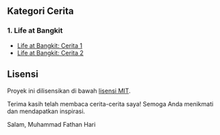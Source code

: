 ## Kategori Cerita

### 1. Life at Bangkit
   - [Life at Bangkit: Cerita 1](life-at-bangkit/life-at-bangkit-story.md)
   - [Life at Bangkit: Cerita 2](life-at-bangkit/another-story.md)



## Lisensi
Proyek ini dilisensikan di bawah [lisensi MIT](LICENSE).

Terima kasih telah membaca cerita-cerita saya! Semoga Anda menikmati dan mendapatkan inspirasi.

Salam,
Muhammad Fathan Hari
